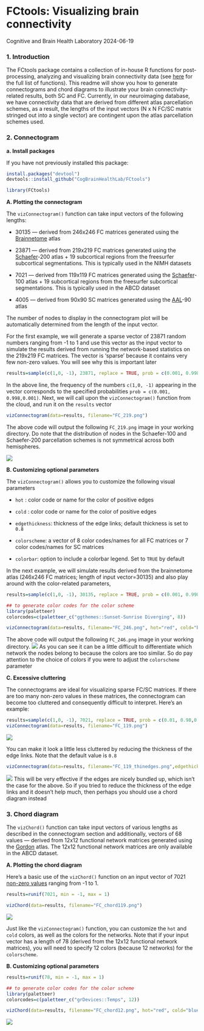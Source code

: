 FCtools: Visualizing brain connectivity
================
Cognitive and Brain Health Laboratory
2024-06-19

### **1. Introduction**

The FCtools package contains a collection of in-house R functions for post-processing, analyzing and visualizing brain connectivity data (see [here](https://cogbrainhealthlab.github.io/FCtools/reference/index.html) for the full list of functions). This readme will show you how to generate connectograms and chord diagrams to illustrate your brain connectivity-related results, both SC and FC. Currently, in our neuroimaging database, we have connectivity data that are derived from different atlas parcellation schemes, as a result, the lengths of the input vectors (N x N FC/SC matrix stringed out into a single vector) are contingent upon the atlas parcellation schemes used. 

### **2. Connectogram**

**a. Install packages**

If you have not previously installed this package:

``` r
install.packages("devtool")
devtools::install_github("CogBrainHealthLab/FCtools")
```

``` r
library(FCtools)
```

**A. Plotting the connectogram**

The `vizConnectogram()` function can take input vectors of the following
lengths:

- 30135 — derived from 246x246 FC matrices generated using the
  [Brainnetome](https://atlas.brainnetome.org/bnatlas.html) atlas

- 23871 — derived from 219x219 FC matrices generated using the
  [Schaefer](https://github.com/ThomasYeoLab/CBIG/tree/master/stable_projects/brain_parcellation/Schaefer2018_LocalGlobal)-200
  atlas + 19 subcortical regions from the freesurfer subcortical
  segmentations. This is typically used in the NIMH datasets

- 7021 — derived from 119x119 FC matrices generated using the
  [Schaefer](https://github.com/ThomasYeoLab/CBIG/tree/master/stable_projects/brain_parcellation/Schaefer2018_LocalGlobal)-100
  atlas + 19 subcortical regions from the freesurfer subcortical
  segmentations. This is typically used in the ABCD dataset

- 4005 — derived from 90x90 SC matrices generated using the
  [AAL](https://www.sciencedirect.com/science/article/abs/pii/S1053811901909784?via%3Dihub)-90
  atlas

The number of nodes to display in the connectogram plot will be
automatically determined from the length of the input vector.

For the first example, we will generate a sparse vector of 23871 random
numbers ranging from -1 to 1 and use this vector as the input vector to
simulate the results derived from running the network-based statistics
on the 219x219 FC matrices. The vector is ‘sparse’ because it contains
very few non-zero values. You will see why this is important later

``` r
results=sample(c(1,0, -1), 23871, replace = TRUE, prob = c(0.001, 0.998,0.001))
```

In the above line, the frequency of the numbers `c(1,0, -1)` appearing
in the vector corresponds to the specified probabilities
`prob = c(0.001, 0.998,0.001)`. Next, we will call upon the
`vizConnectogram()` function from the cloud, and run it on the `results`
vector

``` r
vizConnectogram(data=results, filename="FC_219.png")
```

The above code will output the following `FC_219.png` image in your
working directory. Do note that the distribution of nodes in the
Schaefer-100 and Schaefer-200 parcellation schemes is not symmetrical
across both hemispheres.

![](man/figures/FC_219.png)

**B. Customizing optional parameters**

The `vizConnectogram()` allows you to customize the following visual
parameters

- `hot` : color code or name for the color of positive edges

- `cold` : color code or name for the color of positive edges

- `edgethickness`: thickness of the edge links; default thickness is set
  to `0.8`

- `colorscheme`: a vector of 8 color codes/names for all FC matrices or
  7 color codes/names for SC matrices

- `colorbar`: option to include a colorbar legend. Set to `TRUE` by
  default

In the next example, we will simulate results derived from the
brainnetome atlas (246x246 FC matrices; length of input vector=30135)
and also play around with the color-related parameters,

``` r
results=sample(c(1,0, -1), 30135, replace = TRUE, prob = c(0.001, 0.998,0.001))

## to generate color codes for the color scheme
library(paletteer) 
colorcodes=c(paletteer_c("ggthemes::Sunset-Sunrise Diverging", 8))

vizConnectogram(data=results, filename="FC_246.png", hot="red", cold="blue", colorscheme=colorcodes)
```

The above code will output the following `FC_246.png` image in your
working directory. ![](FC_246.png) As you can see it can be a little
difficult to differentiate which network the nodes belong to because the
colors are too similar. So do pay attention to the choice of colors if
you were to adjust the `colorscheme` parameter

**C. Excessive cluttering**

The connectograms are ideal for visualizing sparse FC/SC matrices. If
there are too many non-zero values in these matrices, the connectogram
can become too cluttered and consequently difficult to interpret. Here’s
an example:

``` r
results=sample(c(1,0, -1), 7021, replace = TRUE, prob = c(0.01, 0.98,0.01))
vizConnectogram(data=results, filename="FC_119.png")
```

![](man/figures/FC_119.png)

You can make it look a little less cluttered by reducing the thickness
of the edge links. Note that the default value is `0.8`

``` r
vizConnectogram(data=results, filename="FC_119_thinedges.png",edgethickness = 0.5)
```

![](man/figures/FC_119_thinedges.png) This will be very effective if the edges are
nicely bundled up, which isn’t the case for the above. So if you tried
to reduce the thickness of the edge links and it doesn’t help much, then
perhaps you should use a chord diagram instead

### **3. Chord diagram**

The `vizChord()` function can take input vectors of various lengths as
described in the connectogram section and additionally, vectors of 68
values — derived from 12x12 functional network matrices generated using
the
[Gordon](https://academic.oup.com/cercor/article/26/1/288/2367115?login=falseb)
atlas. The 12x12 functional network matrices are only available in the
ABCD dataset.

**A. Plotting the chord diagram**

Here’s a basic use of the `vizChord()` function on an input vector of
7021 <u>non-zero values</u> ranging from -1 to 1.

``` r
results=runif(7021, min = -1, max = 1)

vizChord(data=results, filename="FC_chord119.png")
```

![](man/figures/FC_chord119.png)

Just like the `vizConnectogram()` function, you can customize the `hot`
and `cold` colors, as well as the colors for the networks. Note that if
your input vector has a length of 78 (derived from the 12x12 functional
network matrices), you will need to specify 12 colors (because 12
networks) for the `colorscheme`.

**B. Customizing optional parameters**

``` r
results=runif(78, min = -1, max = 1)

## to generate color codes for the color scheme
library(paletteer) 
colorcodes=c(paletteer_c("grDevices::Temps", 12))

vizChord(data=results, filename="FC_chord12.png", hot="red", cold="blue", colorscheme = colorcodes)
```

![](man/figures/FC_chord12.png)
